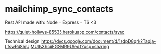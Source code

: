 # mailchimp_sync_contacts

Rest API made with: Node + Express + TS <3

https://quiet-hollows-85535.herokuapp.com/contacts/sync

Technical design: https://docs.google.com/document/d/1adpD8qrk2Taqja-LfswRdShjUjMUlIsXhciiFGSMR9U/edit?usp=sharing
